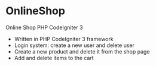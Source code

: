 # OnlineShop
Online Shop PHP CodeIgniter 3

- Written in PHP CodeIgniter 3 framework 
- Login system: create a new user and delete user
- Create a new product and delete it from the shop page
- Add and delete items to the cart
